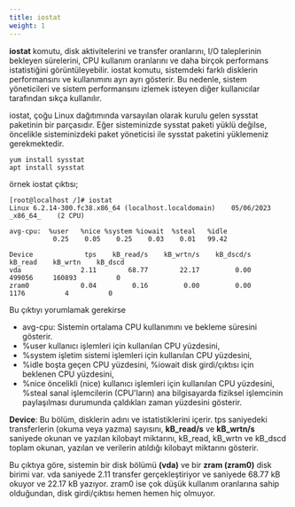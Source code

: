 ```yaml
---
title: iostat
weight: 1
---
```


**iostat** komutu, disk aktivitelerini ve transfer oranlarını, I/O taleplerinin bekleyen sürelerini, CPU kullanım oranlarını ve daha birçok performans istatistiğini görüntüleyebilir. iostat komutu, sistemdeki farklı disklerin performansını ve kullanımını ayrı ayrı gösterir. Bu nedenle, sistem yöneticileri ve sistem performansını izlemek isteyen diğer kullanıcılar tarafından sıkça kullanılır.

iostat, çoğu Linux dağıtımında varsayılan olarak kurulu gelen sysstat paketinin bir parçasıdır. Eğer sisteminizde sysstat paketi yüklü değilse, öncelikle sisteminizdeki paket yöneticisi ile sysstat paketini yüklemeniz gerekmektedir.

```tpl
yum install sysstat
apt install sysstat
```

örnek iostat çıktısı;

```tpl
[root@localhost /]# iostat 
Linux 6.2.14-300.fc38.x86_64 (localhost.localdomain) 	05/06/2023 	_x86_64_	(2 CPU)

avg-cpu:  %user   %nice %system %iowait  %steal   %idle
           0.25    0.05    0.25    0.03    0.01   99.42

Device             tps    kB_read/s    kB_wrtn/s    kB_dscd/s    kB_read    kB_wrtn    kB_dscd
vda               2.11        68.77        22.17         0.00     499056     160893          0
zram0             0.04         0.16         0.00         0.00       1176          4          0
```

Bu çıktıyı yorumlamak gerekirse

- avg-cpu: Sistemin ortalama CPU kullanımını ve bekleme süresini gösterir. 
- %user kullanıcı işlemleri için kullanılan CPU yüzdesini, 
- %system işletim sistemi işlemleri için kullanılan CPU yüzdesini, 
- %idle boşta geçen CPU yüzdesini, %iowait disk girdi/çıktısı için beklenen CPU yüzdesini, 
- %nice öncelikli (nice) kullanıcı işlemleri için kullanılan CPU yüzdesini, %steal sanal işlemcilerin (CPU'ların) ana bilgisayarda fiziksel işlemcinin paylaşılması durumunda çaldıkları zaman yüzdesini gösterir.

**Device**: Bu bölüm, disklerin adını ve istatistiklerini içerir. tps saniyedeki transferlerin (okuma veya yazma) sayısını, **kB_read/s** ve **kB_wrtn/s** saniyede okunan ve yazılan kilobayt miktarını, kB_read, kB_wrtn ve kB_dscd toplam okunan, yazılan ve verilerin atıldığı kilobayt miktarını gösterir.

Bu çıktıya göre, sistemin bir disk bölümü **(vda)** ve bir **zram (zram0)** disk birimi var. vda saniyede 2.11 transfer gerçekleştiriyor ve saniyede 68.77 kB okuyor ve 22.17 kB yazıyor. zram0 ise çok düşük kullanım oranlarına sahip olduğundan, disk girdi/çıktısı hemen hemen hiç olmuyor.